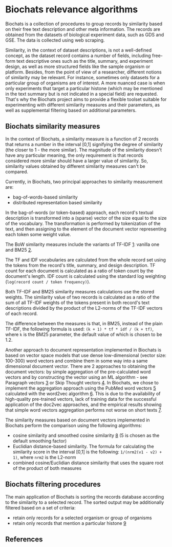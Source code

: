 # Biochats relevance algorithms

Biochats is a collection of procedures to group records by similarity
based on their free text description and other meta information. The
records are obtained from the datasets of biological experiment data,
such as GDS and GSE. The data is collected using web scraping.

Similarity, in the context of dataset descriptions, is not a
well-defined concept, as the dataset record contains a number of
fields, including free-form text descriptive ones such as the title,
summary, and experiment design, as well as more structured fields like
the sample organism or platform. Besides, from the point of view of a
researcher, different notions of similarity may be relevant. For
instance, sometimes only datasets for a particular group of organisms
are of interest. A more nuanced case is when only experiments that
target a particular histone (which may be mentioned in the text
summary but is not indicated in a special field) are requested. That's
why the Biochats project aims to provide a flexible toolset suitable
for experimenting with different similarity measures and their
parameters, as well as supplemental filtering based on additional
parameters.

## Biochats similarity measures

In the context of Biochats, a similarity measure is a function of 2
records that returns a number in the interval [0,1] signifying the
degree of similarity (the closer to 1 - the more similar). The
magnitude of the similarity doesn't have any particular meaning, the
only requirement is that records considered more similar should have a
larger value of similarity. So, similarity values obtained by
different similarity measures can't be compared.

Currently, in Biochats, two principal approaches to similarity
measurement are:

- bag-of-words-based similarity
- distributed representation based similarity

In the bag-of-words (or token-based) approach, each record's textual
description is transformed into a (sparse) vector of the size equal to
the size of the vocabulary. The transformation is performed by
tokenization of the text, and then assigning to the element of the
document vector representing each token some weight value.

The BoW similarity measures include the variants of TF-IDF [1]:
vanilla one and BM25 [2].

The TF and IDF vocabularies are calculated from the whole record set
using the tokens from the record's title, summary, and design
description. TF count for each document is calculated as a ratio of
token count by the document's length. IDF count is calculated using
the standard log weighting (`log(record count / token frequency)`).

Both TF-IDF and BM25 similarity measures calculations use the stored
weights. The similarity value of two records is calculated as a ratio
of the sum of all TF-IDF weights of the tokens present in both
record's text descriptions divided by the product of the L2-norms of
the TF-IDF vectors of each record.

The difference between the measures is that, in BM25, instead of the
plain TF-IDF, the following formula is used: `(k + 1) * tf * idf / (k + tf)`,
where `k` is the BM25 parameter, the default value of which is
chosen to be 1.2.

Another approach to document representation implemented in Biochats is
based on vector space models that use dense low-dimensional (vector
size: 100-300) word vectors and combine them in some way into a same
dimensional document vector. There are 2 approaches to obtaining the
document vectors: by simple aggregation of the pre-calculated word
vectors and by constructing the vector using an ML algorithm - see
Paragraph vectors [3] or Skip Thought vectors [4]. In Biochats, we
chose to implement the aggregation approach using the PubMed word
vectors [5] calculated with the word2vec algorithm [6]. This is due to
the availability of high-quality pre-trained vectors, lack of training
data for the successful application of the doc2vec approaches, and the
empirical results showing that simple word vectors aggregation
performs not worse on short texts [7].

The similarity measures based on document vectors implemented in
Biochats perform the comparison using the following algorithms:

- cosine similarity and smoothed cosine similarity [8]
  (5 is chosen as the default smoothing factor)
- Euclidian distance-based similarity. The formula for calculating the
  similarity score in the interval [0,1] is the following:
  `1/(nrm2(v1 - v2) + 1)`, where `nrm2` is the L2-norm
- combined cosine/Euclidian distance similarity that uses the square
  root of the product of both measures

## Biochats filtering procedures

The main application of Biochats is sorting the records database according to the similarity to a selected record. The sorted output may be additionally filtered based on a set of criteria:

- retain only records for a selected organism or group of organisms
- retain only records that mention a particular histone [9]


## References

[1]: http://www.tfidf.com/
[2]: https://dl.acm.org/citation.cfm?id=1704810
[3]: https://cs.stanford.edu/~quocle/paragraph_vector.pdf
[4]: https://arxiv.org/abs/1506.06726
[5]: http://bio.nlplab.org/
[6]: https://arxiv.org/abs/1301.3781
[7]: https://arxiv.org/pdf/1607.00570.pdf
[8]: http://www.benfrederickson.com/distance-metrics/
[9]: https://en.wikipedia.org/wiki/Histone




